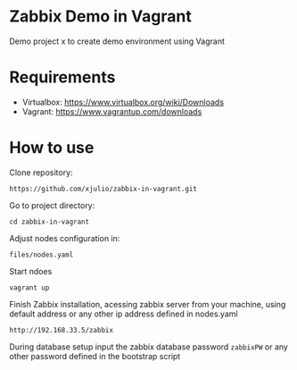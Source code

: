
# Zabbix Demo in Vagrant
Demo project x to create demo environment using Vagrant

# Requirements
* Virtualbox: https://www.virtualbox.org/wiki/Downloads
* Vagrant: https://www.vagrantup.com/downloads

# How to use
Clone repository:
```
https://github.com/xjulio/zabbix-in-vagrant.git
```

Go to project directory:
```
cd zabbix-in-vagrant
````

Adjust nodes configuration in:
```
files/nodes.yaml
```

Start ndoes
```
vagrant up
````

Finish Zabbix installation, acessing zabbix server from your machine, using default address or any other ip address defined in nodes.yaml

```
http://192.168.33.5/zabbix
```

During database setup input the zabbix database password `zabbixPW` or any other password defined in the bootstrap script

